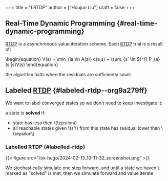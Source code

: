 +++
title = "LRTDP"
author = ["Houjun Liu"]
draft = false
+++

## Real-Time Dynamic Programming {#real-time-dynamic-programming}

[RTDP](#real-time-dynamic-programming) is a asynchronous value iteration scheme. Each [RTDP](#real-time-dynamic-programming) trial is a result of:

\begin{equation}
V(s) = \min\_{ia \in A(s)} c(a,s) + \sum\_{s' \in S}^{} P\_{a}(s'|s)V(s)
\end{equation}

the algorithm halts when the residuals are sufficiently small.


## Labeled [RTDP](#real-time-dynamic-programming) {#labeled-rtdp--org9a279ff}

We want to label converged states so we don't need to keep investigate it:

a state is **solved** if:

-   state has less then \\(\epsilon\\)
-   all reachable states given \\(s'\\) from this state has residual lower than \\(\epsilon\\)


### Labelled RTDP {#labelled-rtdp}

{{< figure src="/ox-hugo/2024-02-13_10-11-32_screenshot.png" >}}

We stochastically simulate one step forward, and until a state we haven't marked as "solved" is met, then we simulate forward and value iterate
